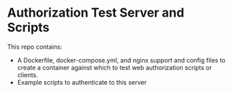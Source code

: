 # Authorization Test Server and Scripts

This repo contains:
- A Dockerfile, docker-compose.yml, and nginx support and config files to create a container against which to test web authorization scripts or clients.
- Example scripts to authenticate to this server
